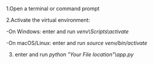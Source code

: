 1.Open a terminal or command prompt

2.Activate the virtual environment:

-On Windows:
enter and run *venv\Scripts\activate*

-On macOS/Linux:
enter and run *source venv/bin/activate*

3. enter and run *python "Your File location"\app.py* 